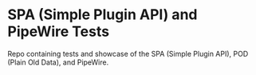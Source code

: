 # SPA (Simple Plugin API) and PipeWire Tests

Repo containing tests and showcase of the SPA (Simple Plugin API), POD
(Plain Old Data), and PipeWire.

